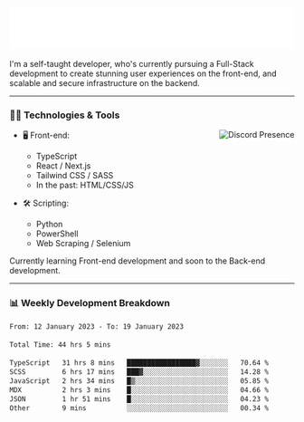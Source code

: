 <img src="assets/wave.svg" alt=":wave:" />

I'm a self-taught developer, who's currently pursuing a Full-Stack development to create stunning user experiences on the front-end, and scalable and secure infrastructure on the backend.

---

### 🧑‍💻 Technologies & Tools

<a href="https://discord.com/users/414304208649453568" target="_blank" rel="nofollow">
   <img src="https://lanyard-profile-readme.vercel.app/api/414304208649453568?idleMessage=Probably%20doing%20something%20else..." alt="Discord Presence" align="right">
</a>

- 🖥️ Front-end:

  - TypeScript
  - React / Next.js
  - Tailwind CSS / SASS
  - In the past: HTML/CSS/JS

- 🛠 Scripting:

  - Python
  - PowerShell
  - Web Scraping / Selenium

Currently learning Front-end development and soon to the Back-end development.

---

### 📊 Weekly Development Breakdown

<!-- ![ccrsxx's GitHub Stats](https://github-readme-stats.vercel.app/api?username=ccrsxx&count_private=true&theme=tokyonight) -->
<!-- ![ccrsxx's Top Langs](https://github-readme-stats.vercel.app/api/top-langs/?username=ccrsxx&hide=lua,java,html&theme=tokyonight) -->

<!--START_SECTION:waka-->

```text
From: 12 January 2023 - To: 19 January 2023

Total Time: 44 hrs 5 mins

TypeScript   31 hrs 8 mins   █████████████████▓░░░░░░░   70.64 %
SCSS         6 hrs 17 mins   ███▓░░░░░░░░░░░░░░░░░░░░░   14.28 %
JavaScript   2 hrs 34 mins   █▒░░░░░░░░░░░░░░░░░░░░░░░   05.85 %
MDX          2 hrs 3 mins    █░░░░░░░░░░░░░░░░░░░░░░░░   04.66 %
JSON         1 hr 51 mins    █░░░░░░░░░░░░░░░░░░░░░░░░   04.23 %
Other        9 mins          ░░░░░░░░░░░░░░░░░░░░░░░░░   00.34 %
```

<!--END_SECTION:waka-->
